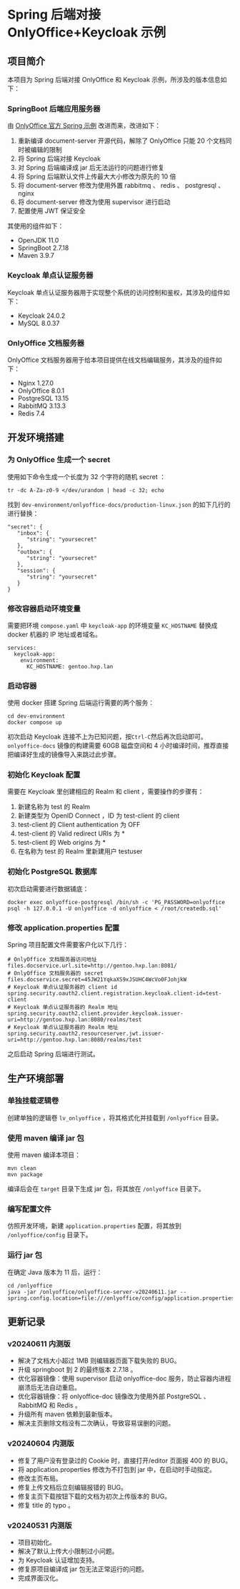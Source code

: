 # Spring 后端对接 OnlyOffice+Keycloak 示例

## 项目简介

本项目为 Spring 后端对接 OnlyOffice 和 Keycloak 示例，所涉及的版本信息如下：

### SpringBoot 后端应用服务器

由 [OnlyOffice 官方 Spring 示例](https://github.com/ONLYOFFICE/document-server-integration/tree/master/web/documentserver-example/java-spring)
改进而来，改进如下：

1. 重新编译 document-server 开源代码，解除了 OnlyOffice 只能 20 个文档同时被编辑的限制
2. 将 Spring 后端对接 Keycloak
3. 对 Spring 后端编译成 jar 后无法运行的问题进行修复
4. 将 Spring 后端默认文件上传最大大小修改为原先的 10 倍
5. 将 document-server 修改为使用外置 rabbitmq 、 redis 、 postgresql 、 nginx
6. 将 document-server 修改为使用 supervisor 进行启动
7. 配置使用 JWT 保证安全

其使用的组件如下：

- OpenJDK 11.0
- SpringBoot 2.7.18
- Maven 3.9.7

### Keycloak 单点认证服务器

Keycloak 单点认证服务器用于实现整个系统的访问控制和鉴权，其涉及的组件如下：

- Keycloak 24.0.2
- MySQL 8.0.37

### OnlyOffice 文档服务器

OnlyOffice 文档服务器用于给本项目提供在线文档编辑服务，其涉及的组件如下：

- Nginx 1.27.0
- OnlyOffice 8.0.1
- PostgreSQL 13.15
- RabbitMQ 3.13.3
- Redis 7.4

## 开发环境搭建

### 为 OnlyOffice 生成一个 secret

使用如下命令生成一个长度为 32 个字符的随机 secret ：

```
tr -dc A-Za-z0-9 </dev/urandom | head -c 32; echo
```

找到 `dev-environment/onlyoffice-docs/production-linux.json` 的如下几行的进行替换：

```
"secret": {
   "inbox": {
      "string": "yoursecret"
   },
   "outbox": {
      "string": "yoursecret"
   },
   "session": {
      "string": "yoursecret"
   }
}
```

### 修改容器启动环境变量

需要把环境 `compose.yaml` 中 `keycloak-app` 的环境变量 `KC_HOSTNAME` 替换成 docker 机器的 IP 地址或者域名。

```
services:
  keycloak-app:
    environment:
      KC_HOSTNAME: gentoo.hxp.lan
```

### 启动容器

使用 docker 搭建 Spring 后端运行需要的两个服务：

```
cd dev-environment
docker compose up
```

初次启动 Keycloak 连接不上为已知问题，按`Ctrl-C`然后再次启动即可。`onlyoffice-docs` 镜像的构建需要 60GB 磁盘空间和 4 小时编译时间，推荐直接把编译好生成的镜像导入来跳过此步骤。

### 初始化 Keycloak 配置

需要在 Keycloak 里创建相应的 Realm 和 client ，需要操作的步骤有：

1. 新建名称为 test 的 Realm
2. 新建类型为 OpenID Connect ，ID 为 test-client 的 client
3. test-client 的 Client authentication 为 OFF
4. test-client 的 Valid redirect URIs 为 \*
5. test-client 的 Web origins 为 \*
6. 在名称为 test 的 Realm 里新建用户 testuser

### 初始化 PostgreSQL 数据库

初次启动需要进行数据铺底：

```
docker exec onlyoffice-postgresql /bin/sh -c 'PG_PASSWORD=onlyoffice psql -h 127.0.0.1 -U onlyoffice -d onlyoffice < /root/createdb.sql'
```

### 修改 application.properties 配置

Spring 项目配置文件需要客户化以下几行：

```
# OnlyOffice 文档服务器访问地址
files.docservice.url.site=http://gentoo.hxp.lan:8081/
# OnlyOffice 文档服务器的 secret
files.docservice.secret=45JW21YqkaXS9xJSUHC4WcVo0FJohjkW
# Keycloak 单点认证服务器的 client id
spring.security.oauth2.client.registration.keycloak.client-id=test-client
# Keycloak 单点认证服务器的 Realm 地址
spring.security.oauth2.client.provider.keycloak.issuer-uri=http://gentoo.hxp.lan:8080/realms/test
# Keycloak 单点认证服务器的 Realm 地址
spring.security.oauth2.resourceserver.jwt.issuer-uri=http://gentoo.hxp.lan:8080/realms/test
```

之后启动 Spring 后端进行测试。

## 生产环境部署

### 单独挂载逻辑卷

创建单独的逻辑卷 `lv_onlyoffice` ，将其格式化并挂载到 `/onlyoffice` 目录。

### 使用 maven 编译 jar 包

使用 maven 编译本项目：

```
mvn clean
mvn package
```

编译后会在 `target` 目录下生成 jar 包，将其放在 `/onlyoffice` 目录下。

### 编写配置文件

仿照开发环境，新建 `application.properties` 配置，将其放到 `/onlyoffice/config` 目录下。

### 运行 jar 包

在确定 Java 版本为 11 后，运行：

```
cd /onlyoffice
java -jar /onlyoffice/onlyoffice-server-v20240611.jar --spring.config.location=file:///onlyoffice/config/application.properties
```

## 更新记录

### v20240611 内测版

- 解决了文档大小超过 1MB 则编辑器页面下载失败的 BUG。
- 升级 springboot 到 2 的最终版本 2.7.18 。
- 优化容器镜像：使用 supervisor 启动 onlyoffice-doc 服务，防止容器内进程崩溃后无法自动重启。
- 优化容器镜像：将 onlyoffice-doc 镜像改为使用外部 PostgreSQL 、 RabbitMQ 和 Redis 。
- 升级所有 maven 依赖到最新版本。
- 解决主页删除文档没有二次确认，导致容易误删的问题。

### v20240604 内测版

- 修复了用户没有登录过的 Cookie 时，直接打开/editor 页面报 400 的 BUG。
- 将 application.properties 修改为不打包到 jar 中，在启动时手动指定。
- 修改主页布局。
- 修复上传文档后立刻编辑报错的 BUG。
- 修复主页下载按钮下载的文档为初次上传版本的 BUG。
- 修复 title 的 typo 。

### v20240531 内测版

- 项目初始化。
- 解决了默认上传大小限制过小问题。
- 为 Keycloak 认证增加支持。
- 修复原项目编译成 jar 包无法正常运行的问题。
- 完成界面汉化。

